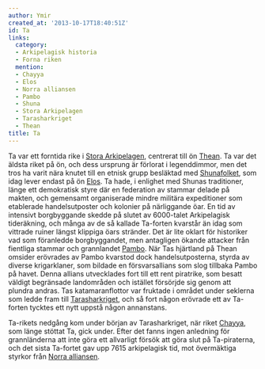 ```yaml
---
author: Ymir
created_at: '2013-10-17T18:40:51Z'
id: Ta
links:
  category:
  - Arkipelagisk historia
  - Forna riken
  mention:
  - Chayya
  - Elos
  - Norra alliansen
  - Pambo
  - Shuna
  - Stora Arkipelagen
  - Tarasharkriget
  - Thean
title: Ta
---
```


Ta var ett forntida rike i [Stora Arkipelagen], centrerat till ön [Thean]. Ta var det äldsta riket
på ön, och dess ursprung är förlorat i legenddimmor, men det tros ha varit nära knutet till en
etnisk grupp besläktad med [Shunafolket], som idag lever endast på ön [Elos]. Ta hade, i enlighet
med Shunas traditioner, länge ett demokratisk styre där en federation av stammar delade på makten,
och gemensamt organiserade mindre militära expeditioner som etablerade handelsutposter och kolonier
på närliggande öar. En tid av intensivt borgbyggande skedde på slutet av 6000-talet Arkipelagisk
tideräkning, och många av de så kallade Ta-forten kvarstår än idag som vittrade ruiner längst
klippiga öars stränder. Det är lite oklart för historiker vad som föranledde borgbyggandet, men
antagligen ökande attacker från fientliga stammar och grannlandet [Pambo]. När Tas hjärtland på
Thean omsider erövrades av Pambo kvarstod dock handelsutposterna, styrda av diverse krigarklaner,
som bildade en försvarsallians som slog tillbaka Pambo på havet. Denna allians utvecklades fort till
ett rent piratrike, som besatt väldigt begränsade landområden och istället försörjde sig genom att
plundra andras. Tas katamaranflottor var fruktade i området under seklerna som ledde fram till
[Tarasharkriget], och så fort någon erövrade ett av Ta-forten tycktes ett nytt uppstå någon
annanstans.

Ta-rikets nedgång kom under början av Tarasharkriget, när riket [Chayya], som länge stöttat Ta, gick
under. Efter det fanns ingen anledning för grannländerna att inte göra ett allvarligt försök att
göra slut på Ta-piraterna, och det sista Ta-fortet gav upp 7615 arkipelagisk tid, mot övermäktiga
styrkor från [Norra alliansen].

  [Stora Arkipelagen]: Stora_Arkipelagen
  [Thean]: Thean
  [Shunafolket]: Shuna
  [Elos]: Elos
  [Pambo]: Pambo
  [Tarasharkriget]: Tarasharkriget
  [Chayya]: Chayya
  [Norra alliansen]: Norra_alliansen
